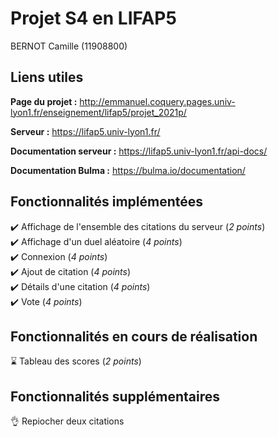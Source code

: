 # Projet S4 en LIFAP5

BERNOT Camille (11908800)

## Liens utiles

**Page du projet :** http://emmanuel.coquery.pages.univ-lyon1.fr/enseignement/lifap5/projet_2021p/  

**Serveur :** https://lifap5.univ-lyon1.fr/  

**Documentation serveur :** https://lifap5.univ-lyon1.fr/api-docs/  

**Documentation Bulma :** https://bulma.io/documentation/  

  

## Fonctionnalités implémentées

:heavy_check_mark: Affichage de l'ensemble des citations du serveur     (*2 points*)  
:heavy_check_mark: Affichage d'un duel aléatoire                        (*4 points*)  
:heavy_check_mark: Connexion                                            (*4 points*)  
:heavy_check_mark: Ajout de citation                                    (*4 points*)  
:heavy_check_mark: Détails d'une citation                               (*4 points*)    
:heavy_check_mark: Vote                                                 (*4 points*)     
 



## Fonctionnalités en cours de réalisation

:hourglass: Tableau des scores                                          (*2 points*)




## Fonctionnalités supplémentaires  

:ok_hand: Repiocher deux citations 
